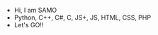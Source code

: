 - Hi, I am SAMO
- Python, C++, C#, C, JS+, JS, HTML, CSS, PHP
- Let's GO!!

<!---
SAMOS987/SAMOS987 is a ✨ special ✨ repository because its `README.md` (this file) appears on your GitHub profile.
You can click the Preview link to take a look at your changes.
--->
